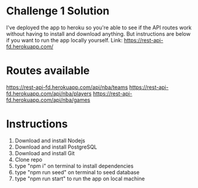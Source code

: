 # Challenge 1 Solution

I've deployed the app to heroku so you're able to see if the API routes work without having to install and download anything. But instructions are below if you want to run the app locally yourself.
Link: https://rest-api-fd.herokuapp.com/

# Routes available

https://rest-api-fd.herokuapp.com/api/nba/teams
https://rest-api-fd.herokuapp.com/api/nba/players
https://rest-api-fd.herokuapp.com/api/nba/games

# Instructions

1. Download and install Nodejs
2. Download and install PostgreSQL
3. Download and install Git
4. Clone repo
5. type "npm i" on terminal to install dependencies
6. type "npm run seed" on terminal to seed database
7. type "npm run start" to run the app on local machine
